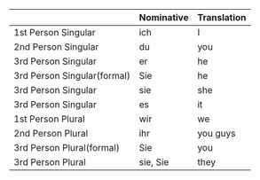 |                             | Nominative | Translation |
| --------------------------- | ---------- | ----------- |
| 1st Person Singular         | ich        | I           |
| 2nd Person Singular         | du         | you         |
| 3rd Person Singular         | er         | he          |
| 3rd Person Singular(formal) | Sie        | he          |
| 3rd Person Singular         | sie        | she         |
| 3rd Person Singular         | es         | it          |
| 1st Person Plural           | wir        | we          |
| 2nd Person Plural           | ihr        | you guys    |
| 3rd Person Plural(formal)   | Sie        | you         |
| 3rd Person Plural           | sie, Sie   | they        |